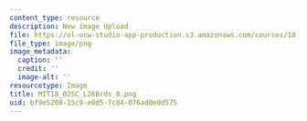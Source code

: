 ```yaml
---
content_type: resource
description: New image Upload
file: https://ol-ocw-studio-app-production.s3.amazonaws.com/courses/18-02sc-multivariable-calculus-fall-2010/bf9e520815c9e0d57c84076ad0e0d575_MIT18_02SC_L26Brds_8.png
file_type: image/png
image_metadata:
  caption: ''
  credit: ''
  image-alt: ''
resourcetype: Image
title: MIT18_02SC_L26Brds_8.png
uid: bf9e5208-15c9-e0d5-7c84-076ad0e0d575
---
```

